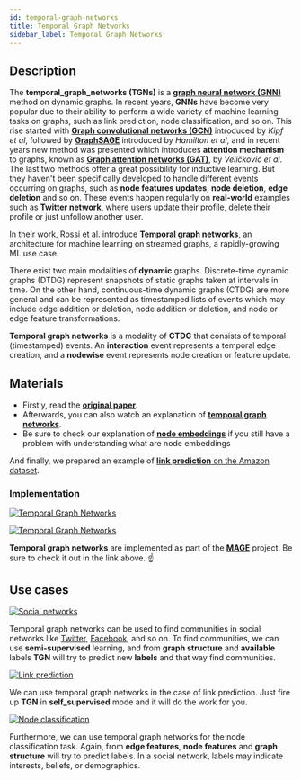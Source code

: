 ```yaml
---
id: temporal-graph-networks
title: Temporal Graph Networks
sidebar_label: Temporal Graph Networks
---
```


## Description

The **temporal_graph_networks (TGNs)** is a **[graph neural network (GNN)](https://distill.pub/2021/gnn-intro/)** method on dynamic graphs. 
In recent years, **GNNs** have become very popular due to their ability to perform a wide variety of machine learning
tasks on graphs, such as link prediction, node classification, and so on. This rise started with **[Graph convolutional
networks (GCN)](https://arxiv.org/pdf/1609.02907.pdf)** introduced by *Kipf et al*, followed by **[GraphSAGE](https://arxiv.org/pdf/1706.02216.pdf)** introduced by *Hamilton et al*, and in recent years new
method was presented which introduces **attention mechanism** to graphs, known as **[Graph attention networks (GAT)](https://arxiv.org/pdf/1710.10903.pdf?ref=https://githubhelp.com)**, by *Veličković
et al*. The last two methods offer a great possibility for inductive learning. But they haven't been specifically developed
to handle different events occurring on graphs, such as **node features updates**, **node deletion**, **edge deletion**
and so on. These events happen regularly on **real-world** examples such as **[Twitter network](https://twitter.com/memgraphmage)**, 
where users update their profile, delete their profile or just unfollow another user.

In their work, Rossi et al. introduce [**Temporal graph networks**](https://arxiv.org/abs/2006.10637), an architecture for machine learning on streamed graphs, a rapidly-growing ML use case.


There exist two main modalities of **dynamic** graphs. Discrete-time dynamic graphs (DTDG) represent snapshots of static graphs taken at intervals in time. On the other hand, continuous-time dynamic
graphs (CTDG) are more general and can be represented as timestamped lists of events which may include edge addition or deletion, node addition or deletion, and node or edge feature transformations.

**Temporal graph networks** is a modality of **CTDG** that consists of temporal (timestamped) events. An **interaction** event represents a temporal edge creation, and a **nodewise** event represents node creation or feature update.


## Materials
* Firstly, read the **[original paper](https://arxiv.org/pdf/2006.10637.pdf)**.
* Afterwards, you can also watch an explanation of **[temporal graph networks](https://www.youtube.com/watch?v=0tw66aTfWaI&t=1759s&ab_channel=TheAIEpiphany)**.
* Be sure to check our explanation of **[node embeddings](https://memgraph.com/blog/introduction-to-node-embedding)** if you still have a problem with understanding what are node embeddings

And finally, we prepared an example of  [**link prediction** on the Amazon dataset](https://hackmd.io/yy1mb9CVTYadmZz78iN5Jg).

### Implementation

[![Temporal Graph Networks](https://img.shields.io/badge/Node2Vec_Online-Implementation-FB6E00?style=for-the-badge&logo=github&logoColor=white)](https://github.com/memgraph/mage/blob/main/python/tgn.py)

[![Temporal Graph Networks](https://img.shields.io/badge/Node2Vec_Online-Documentation-FCC624?style=for-the-badge&logo=python&logoColor=white)](/mage/query-modules/python/temporal-graph-networks)

**Temporal graph networks** are implemented as part of the
[**MAGE**](https://github.com/memgraph/mage) project. Be sure to check it out in
the link above. :point_up:


## Use cases

[![Social
networks](https://img.shields.io/badge/Social_networks-Application-8A477F?style=for-the-badge)](/use-cases/social-media.md)

Temporal graph networks can be used to find communities in social networks like
[Twitter](https://twitter.com), [Facebook](https://www.facebook.com/), and so
on. To find communities, we can use **semi-supervised** learning, and from **graph structure** and **available** labels
**TGN** will try to predict new **labels** and that way find communities.

[![Link
prediction](https://img.shields.io/badge/Link_prediction-Application-8A477F?style=for-the-badge)](/mage/algorithms/machine-learning-graph-analytics/link-prediction-algorithm)

We can use temporal graph networks in the case of link prediction. Just fire up **TGN** in **self_supervised** mode
and it will do the work for you.

[![Node
classification](https://img.shields.io/badge/Node_classification-Application-8A477F?style=for-the-badge)](/mage/algorithms/machine-learning-graph-analytics/node-classification-algorithm)

Furthermore, we can use temporal graph networks for the node classification task. Again, from **edge features**, **node features**
and **graph structure** will try to predict labels. In a social network, labels may indicate interests, beliefs, or demographics.


